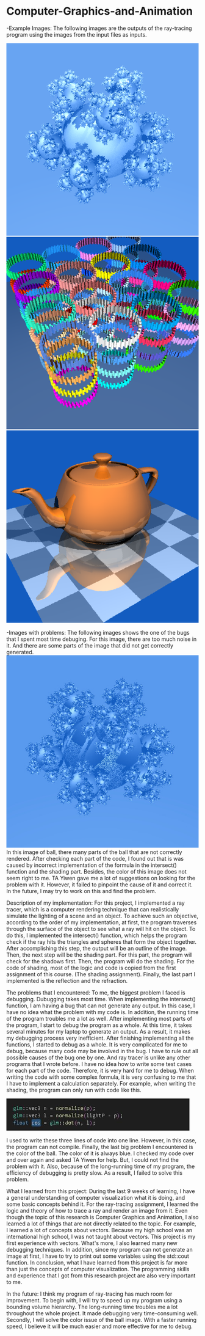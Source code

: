 # Computer-Graphics-and-Animation
-Example Images: The following images are the outputs of the ray-tracing program using the images from the input files as inputs.

![image](https://raw.githubusercontent.com/shipeng0128/Computer-Graphics-and-Animation/main/images/balls.png) 
![image](https://raw.githubusercontent.com/shipeng0128/Computer-Graphics-and-Animation/main/images/gears.png)
![image](https://raw.githubusercontent.com/shipeng0128/Computer-Graphics-and-Animation/main/images/tea.png)



-Images with problems: The following images shows the one of the bugs that I spent most time debuging.
    For this image, there are too much noise in it. And there are some parts of the image that did not get correctly generated.
  ![image](https://raw.githubusercontent.com/shipeng0128/Computer-Graphics-and-Animation/main/images/test20.jpg)
  In this image of ball, there many parts of the ball that are not correctly rendered. After checking each part of the code, I found out that is was caused by incorrect implementation of the formula in the intersect() function and the shading part. Besides, the color of this image does not seem right to me. TA Yiwen gave me a lot of suggestions on looking for the problem with it. However, it failed to pinpoint the cause of it and correct it. In the future, I may try to work on this and find the problem.
  

Description of my implementation: 
For this project, I implemented a ray tracer, which is a computer rendering technique that can realistically simulate the lighting of a scene and an object. To achieve such an objective, according to the order of my implementation, at first, the program traverses through the surface of the object to see what a ray will hit on the object. To do this, I implemented the intersect() function, which helps the program check if the ray hits the triangles and spheres that form the object together. After accomplishing this step, the output will be an outline of the image. Then, the next step will be the shading part. For this part, the program will check for the shadows first. Then, the program will do the shading. For the code of shading, most of the logic and code is copied from the first assignment of this course. (The shading assignment). Finally, the last part I implemented is the reflection and the refraction.

The problems that I encountered:
    To me, the biggest problem I faced is debugging. Dubugging takes most time. When implementing the intersect() function, I am having a bug that can not generate any output. In this case, I have no idea what the problem with my code is. In addition, the running time of the program troubles me a lot as well. After implementing most parts of the program, I start to debug the program as a whole. At this time, it takes several minutes for my laptop to generate an output. As a result, it makes my debugging process very inefficient. 
    After finishing implementing all the functions, I started to debug as a whole. It is very complicated for me to debug, because many code may be involved in the bug. I have to rule out all possible causes of the bug one by one. And ray tracer is unlike any other programs that I wrote before. I have no idea how to write some test cases for each part of the code. Therefore, it is very hard for me to debug.
    When writing the code with some complex formula, it is very confusing to me that I have to implement a calculation separately. For example, when writing the shading, the program can only run with code like this.

![image](https://raw.githubusercontent.com/shipeng0128/Computer-Graphics-and-Animation/main/images/code.jpg)

I used to write these three lines of code into one line. However, in this case, the program can not compile.
    Finally, the last big problem I encountered is the color of the ball. The color of it is always blue. I checked my code over and over again and asked TA Yiwen for help. But, I could not find the problem with it. Also, because of the long-running time of my program, the efficiency of debugging is pretty slow. As a result, I failed to solve this problem.
    
What I learned from this project:
    During the last 9 weeks of learning, I have a general understanding of computer visualization what it is doing, and some basic concepts behind it. For the ray-tracing assignment, I learned the logic and theory of how to trace a ray and render an image from it. Even though the topic of this research is Computer Graphics and Animation, I also learned a lot of things that are not directly related to the topic. For example, I learned a lot of concepts about vectors. Because my high school was an international high school, I was not taught about vectors. This project is my first experience with vectors. What's more, I also learned many new debugging techniques. In addition, since my program can not generate an image at first, I have to try to print out some variables using the std::cout function. In conclusion, what I have learned from this project is far more than just the concepts of computer visualization. The programming skills and experience that I got from this research project are also very important to me.
    
In the future:
   I think my program of ray-tracing has much room for improvement. To begin with, I will try to speed up my program using a bounding volume hierarchy. The long-running time troubles me a lot throughout the whole project. It made debugging very time-consuming well. Secondly, I will solve the color issue of the ball image. With a faster running speed, I believe it will be much easier and more effective for me to debug. 
